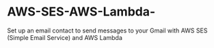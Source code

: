 # AWS-SES-AWS-Lambda-
Set up an email contact to send messages to your Gmail with AWS SES (Simple Email Service) and AWS Lambda 
